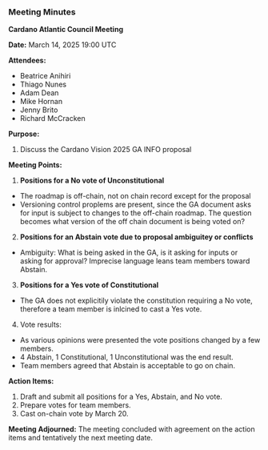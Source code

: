 ### Meeting Minutes

**Cardano Atlantic Council Meeting**

**Date:** March 14, 2025 19:00 UTC

**Attendees:** 
- Beatrice Anihiri
- Thiago Nunes
- Adam Dean
- Mike Hornan
- Jenny Brito
- Richard McCracken

**Purpose:** 
1. Discuss the Cardano Vision 2025 GA INFO proposal 

**Meeting Points:**

1. **Positions for a No vote of Unconstitutional**
 - The roadmap is off-chain, not on chain record except for the proposal
 - Versioning control proplems are present, since the GA document asks for input is subject to changes to the off-chain roadmap. The question becomes what version of the off chain document is being voted on?

2. **Positions for an Abstain vote due to proposal ambiguitey or conflicts**
 - Ambiguity: What is being asked in the GA, is it asking for inputs or asking for approval? Imprecise language leans team members toward Abstain.

3. **Positions for a Yes vote of Constitutional**
 - The GA does not explicitily violate the constitution requiring a No vote, therefore a team member is inlcined to cast a Yes vote.

4. Vote results:
 - As various opinions were presented the vote positions changed by a few members.
 - 4 Abstain, 1 Constitutional, 1 Unconstitutional was the end result.
 - Team members agreed that Abstain is acceptable to go on chain.

**Action Items:**
1. Draft and submit all positions for a Yes, Abstain, and No vote.
2. Prepare votes for team members.
3. Cast on-chain vote by March 20.

**Meeting Adjourned:**
The meeting concluded with agreement on the action items and tentatively the next meeting date.
